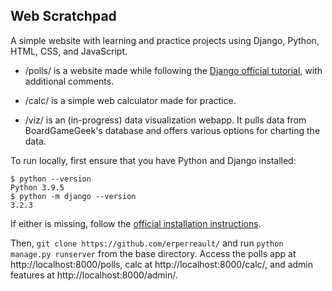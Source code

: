 ## Web Scratchpad

A simple website with learning and practice projects using Django, Python, HTML, CSS, and JavaScript.

* /polls/ is a website made while following the [Django official tutorial](https://docs.djangoproject.com/en/3.2/intro/tutorial01/), with additional comments.

* /calc/ is a simple web calculator made for practice.

* /viz/ is an (in-progress) data visualization webapp. It pulls data from BoardGameGeek's database and offers various options for charting the data.

To run locally, first ensure that you have Python and Django installed:

```
$ python --version
Python 3.9.5
$ python -m django --version
3.2.3
```

If either is missing, follow the [official installation instructions](https://docs.djangoproject.com/en/3.2/intro/install/). 

Then, `git clone https://github.com/erperreault/` and run `python manage.py runserver` from the base directory. Access the polls app at http://localhost:8000/polls, calc at http://localhost:8000/calc/, and admin features at http://localhost:8000/admin/.
